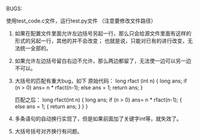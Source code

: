 BUGS:

使用test_code.c文件，运行test.py文件
（注意要修改文件路径）

1. 如果在配置文件里面允许左边括号另起一行，那么只会给源文件里面有这样的形式的另起一行，其他的并不会改变；
   也就是说，只能对已有的进行改变，无法统一全部的。
2. 如果允许左边括号留白右边不允许，那么两边都留了，无法使一边可以另一边不可以。
3. 大括号的匹配有重大bug，如下
    原始代码：
    long rfact	(int n)
    {
        long ans;
        if (n > 0) ans= n * rfact(n-1);
        else ans = 1;
        return ans;
    }

    匹配之后：
    long rfact(int n)
    {
        long ans;
        if (n > 0) ans= n * rfact(n-1);
        {
            else ans = 1;
            {
                return ans;
            }
        }
    }

4. 多条语句的自动换行实现了，但是如果前面加了关键字int等，就失效了。
5. 大括号括号对齐换行有问题。